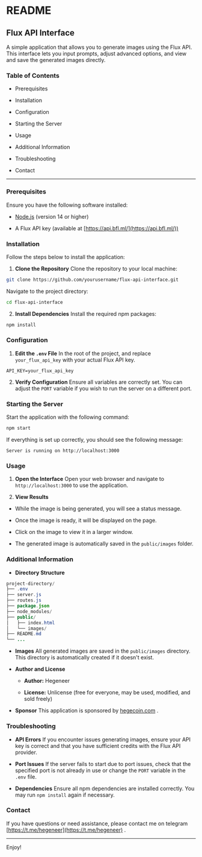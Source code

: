 # README 

## Flux API Interface 

A simple application that allows you to generate images using the Flux API. This interface lets you input prompts, adjust advanced options, and view and save the generated images directly.

### Table of Contents 
 
- Prerequisites
 
- Installation
 
- Configuration
 
- Starting the Server
 
- Usage
 
- Additional Information
- Troubleshooting
 
- Contact

---


### Prerequisites 

Ensure you have the following software installed:
 
- [Node.js](https://nodejs.org/)  (version 14 or higher)

- A Flux API key (available at [https://api.bfl.ml/](https://api.bfl.ml/))

### Installation 

Follow the steps below to install the application:
 
1. **Clone the Repository** 
Clone the repository to your local machine:


```bash
git clone https://github.com/yourusername/flux-api-interface.git
```

Navigate to the project directory:


```bash
cd flux-api-interface
```
 
2. **Install Dependencies** 
Install the required npm packages:


```bash
npm install
```

### Configuration 
 
1. **Edit the `.env` File** In the root of the project, and replace `your_flux_api_key` with your actual Flux API key.

```env
API_KEY=your_flux_api_key
```
 
2. **Verify Configuration** Ensure all variables are correctly set. You can adjust the `PORT` variable if you wish to run the server on a different port.

### Starting the Server 

Start the application with the following command:


```bash
npm start
```

If everything is set up correctly, you should see the following message:


```arduino
Server is running on http://localhost:3000
```

### Usage 
 
1. **Open the Interface** Open your web browser and navigate to `http://localhost:3000` to use the application.
 
2. **View Results** 
  - While the image is being generated, you will see a status message.

  - Once the image is ready, it will be displayed on the page.

  - Click on the image to view it in a larger window.
 
  - The generated image is automatically saved in the `public/images` folder.

### Additional Information 
 
- **Directory Structure** 

```java
project-directory/
├── .env
├── server.js
├── routes.js
├── package.json
├── node_modules/
├── public/
│   ├── index.html
│   └── images/
├── README.md
└── ...
```
 
- **Images** All generated images are saved in the `public/images` directory. This directory is automatically created if it doesn't exist.
 
- **Author and License**  
  - **Author:**  Hegeneer
  
  - **License:**  Unlicense (free for everyone, may be used, modified, and sold freely)
 
- **Sponsor** This application is sponsored by [hegecoin.com](https://www.hegecoin.com/) .

### Troubleshooting 
 
- **API Errors** 
If you encounter issues generating images, ensure your API key is correct and that you have sufficient credits with the Flux API provider.
 
- **Port Issues** If the server fails to start due to port issues, check that the specified port is not already in use or change the `PORT` variable in the `.env` file.
 
- **Dependencies** Ensure all npm dependencies are installed correctly. You may run `npm install` again if necessary.

### Contact 
If you have questions or need assistance, please contact me on telegram [https://t.me/hegeneer](https://t.me/hegeneer) .

---


Enjoy!
